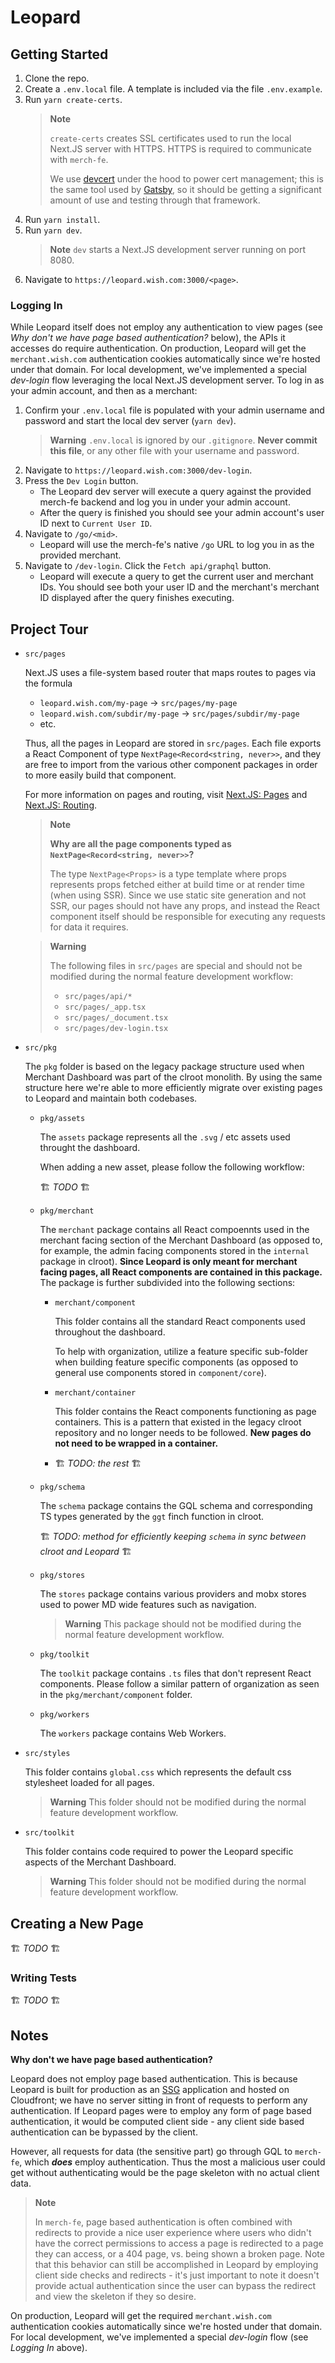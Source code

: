 # Leopard

## Getting Started

1. Clone the repo.
2. Create a `.env.local` file. A template is included via the file `.env.example`.
3. Run `yarn create-certs`.
   > **Note**
   >
   > `create-certs` creates SSL certificates used to run the local Next.JS server with HTTPS. HTTPS is required to communicate with `merch-fe`.
   >
   > We use [devcert](https://github.com/davewasmer/devcert) under the hood to power cert management; this is the same tool used by [Gatsby](https://www.gatsbyjs.com/docs/local-https/), so it should be getting a significant amount of use and testing through that framework.
4. Run `yarn install`.
5. Run `yarn dev`.
   > **Note** `dev` starts a Next.JS development server running on port 8080.
6. Navigate to `https://leopard.wish.com:3000/<page>`.

### Logging In

While Leopard itself does not employ any authentication to view pages (see _Why don't we have page based authentication?_ below), the APIs it accesses do require authentication. On production, Leopard will get the `merchant.wish.com` authentication cookies automatically since we're hosted under that domain. For local development, we've implemented a special _dev-login_ flow leveraging the local Next.JS development server. To log in as your admin account, and then as a merchant:

1. Confirm your `.env.local` file is populated with your admin username and password and start the local dev server (`yarn dev`).
   > **Warning** `.env.local` is ignored by our `.gitignore`. **Never commit this file**, or any other file with your username and password.
2. Navigate to `https://leopard.wish.com:3000/dev-login`.
3. Press the `Dev Login` button.
   - The Leopard dev server will execute a query against the provided merch-fe backend and log you in under your admin account.
   - After the query is finished you should see your admin account's user ID next to `Current User ID`.
4. Navigate to `/go/<mid>`.
   - Leopard will use the merch-fe's native `/go` URL to log you in as the provided merchant.
5. Navigate to `/dev-login`. Click the `Fetch api/graphql` button.
   - Leopard will execute a query to get the current user and merchant IDs. You should see both your user ID and the merchant's merchant ID displayed after the query finishes executing.

## Project Tour

- `src/pages`

  Next.JS uses a file-system based router that maps routes to pages via the formula

  - `leopard.wish.com/my-page` -> `src/pages/my-page`
  - `leopard.wish.com/subdir/my-page` -> `src/pages/subdir/my-page`
  - etc.

  Thus, all the pages in Leopard are stored in `src/pages`. Each file exports a React Component of type `NextPage<Record<string, never>>`, and they are free to import from the various other component packages in order to more easily build that component.

  For more information on pages and routing, visit [Next.JS: Pages](https://nextjs.org/docs/basic-features/pages) and [Next.JS: Routing](https://nextjs.org/docs/routing/introduction).

  > **Note**
  >
  > **Why are all the page components typed as `NextPage<Record<string, never>>`?**
  >
  > The type `NextPage<Props>` is a type template where props represents props fetched either at build time or at render time (when using SSR). Since we use static site generation and not SSR, our pages should not have any props, and instead the React component itself should be responsible for executing any requests for data it requires.

  > **Warning**
  >
  > The following files in `src/pages` are special and should not be modified during the normal feature development workflow:
  >
  > - `src/pages/api/*`
  > - `src/pages/_app.tsx`
  > - `src/pages/_document.tsx`
  > - `src/pages/dev-login.tsx`

- `src/pkg`

  The `pkg` folder is based on the legacy package structure used when Merchant Dashboard was part of the clroot monolith. By using the same structure here we're able to more efficiently migrate over existing pages to Leopard and maintain both codebases.

  - `pkg/assets`

    The `assets` package represents all the `.svg` / etc assets used throught the dashboard.

    When adding a new asset, please follow the following workflow:

    🏗 _TODO_ 🏗

  - `pkg/merchant`

    The `merchant` package contains all React compoennts used in the merchant facing section of the Merchant Dashboard (as opposed to, for example, the admin facing components stored in the `internal` package in clroot). **Since Leopard is only meant for merchant facing pages, all React components are contained in this package.** The package is further subdivided into the following sections:

    - `merchant/component`

      This folder contains all the standard React components used throughout the dashboard.

      To help with organization, utilize a feature specific sub-folder when building feature specific components (as opposed to general use components stored in `component/core`).

    - `merchant/container`

      This folder contains the React components functioning as page containers. This is a pattern that existed in the legacy clroot repository and no longer needs to be followed. **New pages do not need to be wrapped in a container.**

    - 🏗 _TODO: the rest_ 🏗

  - `pkg/schema`

    The `schema` package contains the GQL schema and corresponding TS types generated by the `ggt` finch function in clroot.

    🏗 _TODO: method for efficiently keeping `schema` in sync between clroot and Leopard_ 🏗

  - `pkg/stores`

    The `stores` package contains various providers and mobx stores used to power MD wide features such as navigation.

    > **Warning**
    > This package should not be modified during the normal feature development workflow.

  - `pkg/toolkit`

    The `toolkit` package contains `.ts` files that don't represent React components. Please follow a similar pattern of organization as seen in the `pkg/merchant/component` folder.

  - `pkg/workers`

    The `workers` package contains Web Workers.

- `src/styles`

  This folder contains `global.css` which represents the default css stylesheet loaded for all pages.

  > **Warning**
  > This folder should not be modified during the normal feature development workflow.

- `src/toolkit`

  This folder contains code required to power the Leopard specific aspects of the Merchant Dashboard.

  > **Warning**
  > This folder should not be modified during the normal feature development workflow.

## Creating a New Page

🏗 _TODO_ 🏗

### Writing Tests

🏗 _TODO_ 🏗

## Notes

**Why don't we have page based authentication?**

Leopard does not employ page based authentication. This is because Leopard is built for production as an [SSG](https://nextjs.org/docs/basic-features/pages#static-generation-recommended) application and hosted on Cloudfront; we have no server sitting in front of requests to perform any authentication. If Leopard pages were to employ any form of page based authentication, it would be computed client side - any client side based authentication can be bypassed by the client.

However, all requests for data (the sensitive part) go through GQL to `merch-fe`, which **_does_** employ authentication. Thus the most a malicious user could get without authenticating would be the page skeleton with no actual client data.

> **Note**
>
> In `merch-fe`, page based authentication is often combined with redirects to provide a nice user experience where users who didn't have the correct permissions to access a page is redirected to a page they can access, or a 404 page, vs. being shown a broken page. Note that this behavior can still be accomplished in Leopard by employing client side checks and redirects - it's just important to note it doesn't provide actual authentication since the user can bypass the redirect and view the skeleton if they so desire.

On production, Leopard will get the required `merchant.wish.com` authentication cookies automatically since we're hosted under that domain. For local development, we've implemented a special _dev-login_ flow (see _Logging In_ above).
